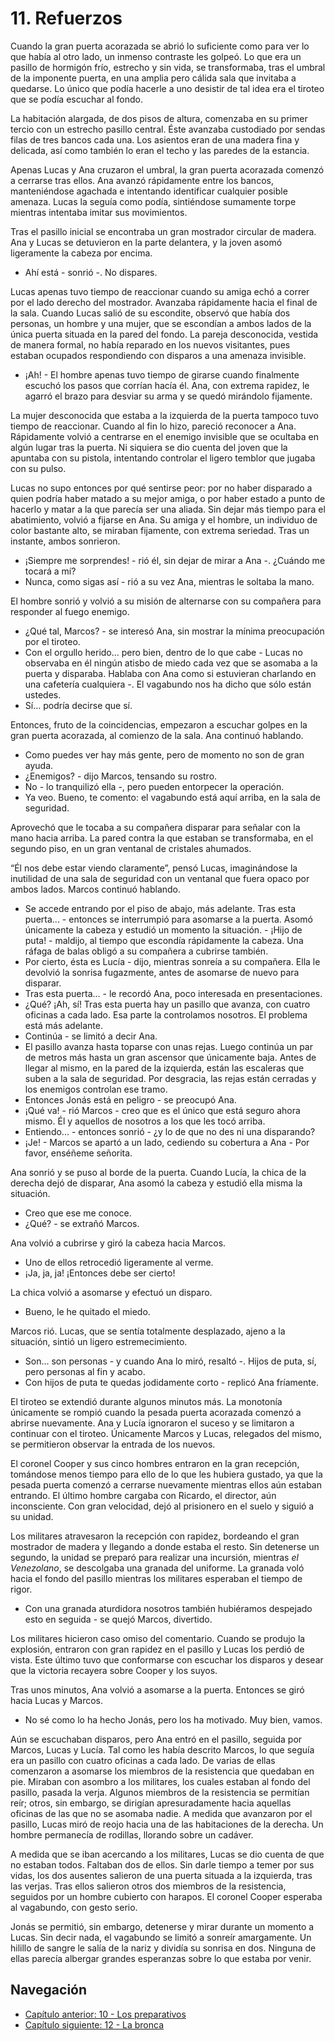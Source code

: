 # 11. Refuerzos

Cuando la gran puerta acorazada se abrió lo suficiente como para ver lo que había al otro lado, un inmenso contraste les golpeó. Lo que era un pasillo de hormigón frío, estrecho y sin vida, se transformaba, tras el umbral de la imponente puerta, en una amplia pero cálida sala que invitaba a quedarse. Lo único que podía hacerle a uno desistir de tal idea era el tiroteo que se podía escuchar al fondo.

La habitación alargada, de dos pisos de altura, comenzaba en su primer tercio con un estrecho pasillo central. Éste avanzaba custodiado por sendas filas de tres bancos cada una. Los asientos eran de una madera fina y delicada, así como también lo eran el techo y las paredes de la estancia.

Apenas Lucas y Ana cruzaron el umbral, la gran puerta acorazada comenzó a cerrarse tras ellos. Ana avanzó rápidamente entre los bancos, manteniéndose agachada e intentando identificar cualquier posible amenaza. Lucas la seguía como podía, sintiéndose sumamente torpe mientras intentaba imitar sus movimientos. 

Tras el pasillo inicial se encontraba un gran mostrador circular de madera. Ana y Lucas se detuvieron en la parte delantera, y la joven asomó ligeramente la cabeza por encima.

- Ahí está - sonrió -. No dispares.

Lucas apenas tuvo tiempo de reaccionar cuando su amiga echó a correr por el lado derecho del mostrador. Avanzaba rápidamente hacia el final de la sala. Cuando Lucas salió de su escondite, observó que había dos personas, un hombre y una mujer, que se escondían a ambos lados de la única puerta situada en la pared del fondo. La pareja desconocida, vestida de manera formal, no había reparado en los nuevos visitantes, pues estaban ocupados respondiendo con disparos a una amenaza invisible.

- ¡Ah! - El hombre apenas tuvo tiempo de girarse cuando finalmente escuchó los pasos que corrían hacía él. Ana, con extrema rapidez, le agarró el brazo para desviar su arma y se quedó mirándolo fijamente.

La mujer desconocida que estaba a la izquierda de la puerta tampoco tuvo tiempo de reaccionar. Cuando al fin lo hizo, pareció reconocer a Ana. Rápidamente volvió a centrarse en el enemigo invisible que se ocultaba en algún lugar tras la puerta. Ni siquiera se dio cuenta del joven que la apuntaba con su pistola, intentando controlar el ligero temblor que jugaba con su pulso.

Lucas no supo entonces por qué sentirse peor: por no haber disparado a quien podría haber matado a su mejor amiga, o por haber estado a punto de hacerlo y matar a la que parecía ser una aliada. Sin dejar más tiempo para el abatimiento, volvió a fijarse en Ana. Su amiga y el hombre, un individuo de color bastante alto, se miraban fijamente, con extrema seriedad. Tras un instante, ambos sonrieron.

- ¡Siempre me sorprendes! - rió él, sin dejar de mirar a Ana -. ¿Cuándo me tocará a mí?
- Nunca, como sigas así - rió a su vez Ana, mientras le soltaba la mano. 

El hombre sonrió y volvió a su misión de alternarse con su compañera para responder al fuego enemigo.

- ¿Qué tal, Marcos? - se interesó Ana, sin mostrar la mínima preocupación por el tiroteo.
- Con el orgullo herido... pero bien, dentro de lo que cabe - Lucas no observaba en él ningún atisbo de miedo cada vez que se asomaba a la puerta y disparaba. Hablaba con Ana como si estuvieran charlando en una cafetería cualquiera -. El vagabundo nos ha dicho que sólo están ustedes.
- Sí... podría decirse que sí.

Entonces, fruto de la coincidencias, empezaron a escuchar golpes en la gran puerta acorazada, al comienzo de la sala. Ana continuó hablando.

- Como puedes ver hay más gente, pero de momento no son de gran ayuda.
- ¿Enemigos? - dijo Marcos, tensando su rostro.
- No - lo tranquilizó ella -, pero pueden entorpecer la operación.
- Ya veo. Bueno, te comento: el vagabundo está aquí arriba, en la sala de seguridad.

Aprovechó que le tocaba a su compañera disparar para señalar con la mano hacia arriba. La pared contra la que estaban se transformaba, en el segundo piso, en un gran ventanal de cristales ahumados.

“Él nos debe estar viendo claramente”, pensó Lucas, imaginándose la inutilidad de una sala de seguridad con un ventanal que fuera opaco por ambos lados. Marcos continuó hablando.

- Se accede entrando por el piso de abajo, más adelante. Tras esta puerta... - entonces se interrumpió para asomarse a la puerta. Asomó únicamente la cabeza y estudió un momento la situación. - ¡Hijo de puta! - maldijo, al tiempo que escondía rápidamente la cabeza. Una ráfaga de balas obligó a su compañera a cubrirse también.
- Por cierto, ésta es Lucía - dijo, mientras sonreía a su compañera. Ella le devolvió la sonrisa fugazmente, antes de asomarse de nuevo para disparar.
- Tras esta puerta... - le recordó Ana, poco interesada en presentaciones.
- ¿Qué? ¡Ah, sí! Tras esta puerta hay un pasillo que avanza, con cuatro oficinas a cada lado. Esa parte la controlamos nosotros. El problema está más adelante.
- Continúa - se limitó a decir Ana.
- El pasillo avanza hasta toparse con unas rejas. Luego continúa un par de metros más hasta un gran ascensor que únicamente baja. Antes de llegar al mismo, en la pared de la izquierda, están las escaleras que suben a la sala de seguridad. Por desgracia, las rejas están cerradas y los enemigos controlan ese tramo.
- Entonces Jonás está en peligro - se preocupó Ana.
- ¡Qué va! - rió Marcos - creo que es el único que está seguro ahora mismo. Él y aquellos de nosotros a los que les tocó arriba.
- Entiendo... - entonces sonrió - ¿y lo de que no des ni una disparando?
- ¡Je! - Marcos se apartó a un lado, cediendo su cobertura a Ana - Por favor, enséñeme señorita.

Ana sonrió y se puso al borde de la puerta. Cuando Lucía, la chica de la derecha dejó de disparar, Ana asomó la cabeza y estudió ella misma la situación.

- Creo que ese me conoce.
- ¿Qué? - se extrañó Marcos.

Ana volvió a cubrirse y giró la cabeza hacia Marcos.

- Uno de ellos retrocedió ligeramente al verme.
- ¡Ja, ja, ja! ¡Entonces debe ser cierto!

La chica volvió a asomarse y efectuó un disparo.

- Bueno, le he quitado el miedo.

Marcos rió. Lucas, que se sentía totalmente desplazado, ajeno a la situación, sintió un ligero estremecimiento.

- Son... son personas - y cuando Ana lo miró, resaltó -. Hijos de puta, sí, pero personas al fin y acabo.
- Con hijos de puta te quedas jodidamente corto - replicó Ana fríamente.

El tiroteo se extendió durante algunos minutos más. La monotonía únicamente se rompió cuando la pesada puerta acorazada comenzó a abrirse nuevamente. Ana y Lucía ignoraron el suceso y se limitaron a continuar con el tiroteo.  Únicamente Marcos y Lucas, relegados del mismo, se permitieron observar la entrada de los nuevos.

El coronel Cooper y sus cinco hombres entraron en la gran recepción, tomándose menos tiempo para ello de lo que les hubiera gustado, ya que la pesada puerta comenzó a cerrarse nuevamente mientras ellos aún estaban entrando. El último hombre cargaba con Ricardo, el director, aún inconsciente. Con gran velocidad, dejó al prisionero en el suelo y siguió a su unidad.

Los militares atravesaron la recepción con rapidez, bordeando el gran mostrador de madera y llegando a donde estaba el resto. Sin detenerse un segundo, la unidad se preparó para realizar una incursión, mientras *el Venezolano*, se descolgaba una granada del uniforme. La granada voló hacia el fondo del pasillo mientras los militares esperaban el tiempo de rigor.

- Con una granada aturdidora nosotros también hubiéramos despejado esto en seguida - se quejó Marcos, divertido.

Los militares hicieron caso omiso del comentario. Cuando se produjo la explosión, entraron con gran rapidez en el pasillo y Lucas los perdió de vista. Este último tuvo que conformarse con escuchar los disparos y desear que la victoria recayera sobre Cooper y los suyos.

Tras unos minutos, Ana volvió a asomarse a la puerta. Entonces se giró hacia Lucas y Marcos.

- No sé como lo ha hecho Jonás, pero los ha motivado. Muy bien, vamos.

Aún se escuchaban disparos, pero Ana entró en el pasillo, seguida por Marcos, Lucas y Lucía. Tal como les había descrito Marcos, lo que seguía era un pasillo con cuatro oficinas a cada lado. De varias de ellas comenzaron a asomarse los miembros de la resistencia que quedaban en pie. Miraban con asombro a los militares, los cuales estaban al fondo del pasillo, pasada la verja. Algunos miembros de la resistencia se permitían reír; otros, sin embargo, se dirigían apresuradamente hacia aquellas oficinas de las que no se asomaba nadie. A medida que avanzaron por el pasillo, Lucas miró de reojo hacia una de las habitaciones de la derecha. Un hombre permanecía de rodillas, llorando sobre un cadáver.

A medida que se iban acercando a los militares, Lucas se dio cuenta de que no estaban todos. Faltaban dos de ellos. Sin darle tiempo a temer por sus vidas, los dos ausentes salieron de una puerta situada a la izquierda, tras las verjas. Tras ellos salieron otros dos miembros de la resistencia, seguidos por un hombre cubierto con harapos. El coronel Cooper esperaba al vagabundo, con gesto serio.

Jonás se permitió, sin embargo, detenerse y mirar durante un momento a Lucas. Sin decir nada, el vagabundo se limitó a sonreír amargamente. Un hilillo de sangre le salía de la nariz y dividía su sonrisa en dos. Ninguna de ellas parecía albergar grandes esperanzas sobre lo que estaba por venir.


## Navegación

- [Capítulo anterior: 10 - Los preparativos](c10_los-preparativos.md)
- [Capítulo siguiente: 12 - La bronca](c12_la-bronca.md)
